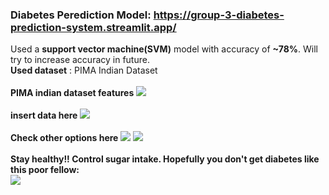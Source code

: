 ### Diabetes Perediction Model: https://group-3-diabetes-prediction-system.streamlit.app/
Used a <b>support vector machine(SVM)</b> model with accuracy of <b>~78%</b>. Will try to increase accuracy in future.
<br>
<b>Used dataset</b> : PIMA Indian Dataset
<br>
<br>
<b>PIMA indian dataset features</b>
<image src="https://github.com/Ritax2003/Diabetes-Prediction/blob/61d00aac5e254f9ae17b40958592bed0f6745b76/Pics/1.png">
<br>
<br>
<b>insert data here</b>
<image src="https://github.com/Ritax2003/Diabetes-Prediction/blob/61d00aac5e254f9ae17b40958592bed0f6745b76/Pics/2.png">
<br>
<br>
<b>Check other options here</b>
<image src="https://github.com/Ritax2003/Diabetes-Prediction/blob/61d00aac5e254f9ae17b40958592bed0f6745b76/Pics/2marked.png">
<image src="https://github.com/Ritax2003/Diabetes-Prediction/blob/61d00aac5e254f9ae17b40958592bed0f6745b76/Pics/3.png">
<br>
<br>
<b>Stay healthy!! Control sugar intake. Hopefully you don't get diabetes like this poor fellow:</b>
<br>
<image src="https://github.com/Ritax2003/Diabetes-Prediction/blob/15b41ef20603a23a71c9d62d03c2cb4969f0064a/Pics/4.png">

